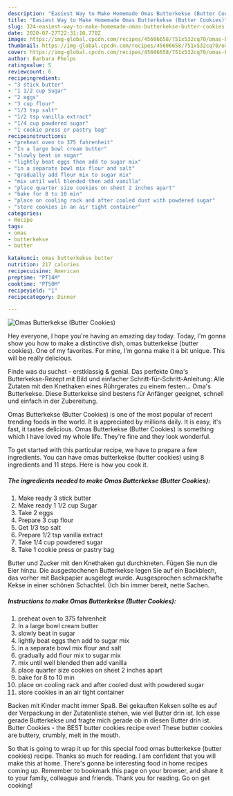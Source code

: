 ```yaml
---
description: "Easiest Way to Make Homemade Omas Butterkekse (Butter Cookies)"
title: "Easiest Way to Make Homemade Omas Butterkekse (Butter Cookies)"
slug: 324-easiest-way-to-make-homemade-omas-butterkekse-butter-cookies
date: 2020-07-27T22:31:10.778Z
image: https://img-global.cpcdn.com/recipes/45606658/751x532cq70/omas-butterkekse-butter-cookies-recipe-main-photo.jpg
thumbnail: https://img-global.cpcdn.com/recipes/45606658/751x532cq70/omas-butterkekse-butter-cookies-recipe-main-photo.jpg
cover: https://img-global.cpcdn.com/recipes/45606658/751x532cq70/omas-butterkekse-butter-cookies-recipe-main-photo.jpg
author: Barbara Phelps
ratingvalue: 5
reviewcount: 6
recipeingredient:
- "3 stick butter"
- "1 1/2 cup Sugar"
- "2 eggs"
- "3 cup flour"
- "1/3 tsp salt"
- "1/2 tsp vanilla extract"
- "1/4 cup powdered sugar"
- "1 cookie press or pastry bag"
recipeinstructions:
- "preheat oven to 375 fahrenheit"
- "In a large bowl cream butter"
- "slowly beat in sugar"
- "lightly beat eggs then add to sugar mix"
- "in a separate bowl mix flour and salt"
- "gradually add flour mix to sugar mix"
- "mix until well blended then add vanilla"
- "place quarter size cookies on sheet 2 inches apart"
- "bake for 8 to 10 min"
- "place on cooling rack and after cooled dust with powdered sugar"
- "store cookies in an air tight container"
categories:
- Recipe
tags:
- omas
- butterkekse
- butter

katakunci: omas butterkekse butter 
nutrition: 217 calories
recipecuisine: American
preptime: "PT14M"
cooktime: "PT50M"
recipeyield: "1"
recipecategory: Dinner

---
```



![Omas Butterkekse (Butter Cookies)](https://img-global.cpcdn.com/recipes/45606658/751x532cq70/omas-butterkekse-butter-cookies-recipe-main-photo.jpg)

Hey everyone, I hope you're having an amazing day today. Today, I'm gonna show you how to make a distinctive dish, omas butterkekse (butter cookies). One of my favorites. For mine, I'm gonna make it a bit unique. This will be really delicious.

Finde was du suchst - erstklassig &amp; genial. Das perfekte Oma&#39;s Butterkekse-Rezept mit Bild und einfacher Schritt-für-Schritt-Anleitung: Alle Zutaten mit den Knethaken eines Rührgerates zu einem festen… Oma&#39;s Butterkekse. Diese Butterkekse sind bestens für Anfänger geeignet, schnell und einfach in der Zubereitung.

Omas Butterkekse (Butter Cookies) is one of the most popular of recent trending foods in the world. It is appreciated by millions daily. It is easy, it's fast, it tastes delicious. Omas Butterkekse (Butter Cookies) is something which I have loved my whole life. They're fine and they look wonderful.


To get started with this particular recipe, we have to prepare a few ingredients. You can have omas butterkekse (butter cookies) using 8 ingredients and 11 steps. Here is how you cook it.

<!--inarticleads1-->

##### The ingredients needed to make Omas Butterkekse (Butter Cookies):

1. Make ready 3 stick butter
1. Make ready 1 1/2 cup Sugar
1. Take 2 eggs
1. Prepare 3 cup flour
1. Get 1/3 tsp salt
1. Prepare 1/2 tsp vanilla extract
1. Take 1/4 cup powdered sugar
1. Take 1 cookie press or pastry bag


Butter und Zucker mit den Knethaken gut durchkneten. Fügen Sie nun die Eier hinzu. Die ausgestochenen Butterkekse legen Sie auf ein Backblech, das vorher mit Backpapier ausgelegt wurde. Ausgesprochen schmackhafte Kekse in einer schönen Schachtel. (Ich bin immer bereit, nette Sachen. 

<!--inarticleads2-->

##### Instructions to make Omas Butterkekse (Butter Cookies):

1. preheat oven to 375 fahrenheit
1. In a large bowl cream butter
1. slowly beat in sugar
1. lightly beat eggs then add to sugar mix
1. in a separate bowl mix flour and salt
1. gradually add flour mix to sugar mix
1. mix until well blended then add vanilla
1. place quarter size cookies on sheet 2 inches apart
1. bake for 8 to 10 min
1. place on cooling rack and after cooled dust with powdered sugar
1. store cookies in an air tight container


Backen mit Kinder macht immer Spaß. Bei gekauften Keksen sollte es auf der Verpackung in der Zutatenliste stehen, wie viel Butter drin ist. Ich esse gerade Butterkekse und fragte mich gerade ob in diesen Butter drin ist. Butter Cookies - the BEST butter cookies recipe ever! These butter cookies are buttery, crumbly, melt in the mouth. 

So that is going to wrap it up for this special food omas butterkekse (butter cookies) recipe. Thanks so much for reading. I am confident that you will make this at home. There's gonna be interesting food in home recipes coming up. Remember to bookmark this page on your browser, and share it to your family, colleague and friends. Thank you for reading. Go on get cooking!
